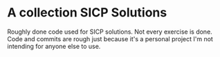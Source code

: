 # A collection SICP Solutions
Roughly done code used for SICP solutions. Not every exercise is done.
Code and commits are rough just because it's a personal project I'm not intending for anyone else to use.
